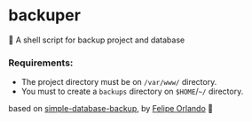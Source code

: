 # backuper
:open_file_folder: A shell script for backup project and database

### Requirements:
- The project directory must be on `/var/www/` directory.
- You must to create a `backups` directory on `$HOME`/`~/` directory.

based on [simple-database-backup](https://github.com/felipeorlando/simple-database-backup), by [Felipe Orlando](https://github.com/felipeorlando) :facepunch:

